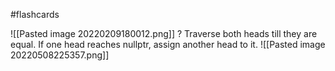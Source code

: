 #flashcards 


![[Pasted image 20220209180012.png]]
?
Traverse both heads till they are equal. If one head reaches nullptr, assign another head to it.
![[Pasted image 20220508225357.png]]
